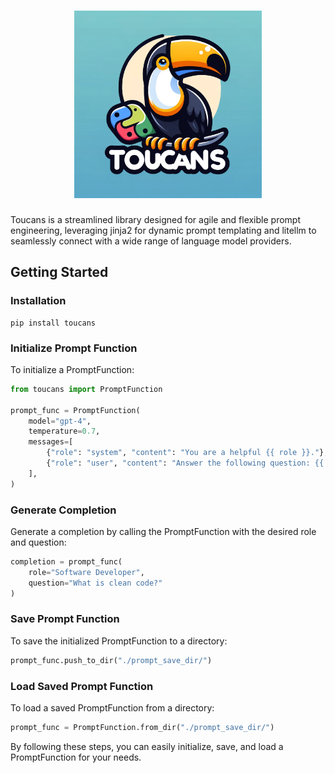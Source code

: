 
<h1 align="center">
<img src="static/img/logo.png" width="300">
</h1>

Toucans is a streamlined library designed for agile and flexible prompt engineering, leveraging jinja2 for dynamic prompt templating and litellm to seamlessly connect with a wide range of language model providers.

## Getting Started
### Installation
````
pip install toucans
````

### Initialize Prompt Function
To initialize a PromptFunction:

````python
from toucans import PromptFunction

prompt_func = PromptFunction(
    model="gpt-4",
    temperature=0.7,
    messages=[
        {"role": "system", "content": "You are a helpful {{ role }}."},
        {"role": "user", "content": "Answer the following question: {{ question }}"},
    ],
)
````

### Generate Completion
Generate a completion by calling the PromptFunction with the desired role and question:

````python
completion = prompt_func(
    role="Software Developer", 
    question="What is clean code?"
)
````

### Save Prompt Function
To save the initialized PromptFunction to a directory:

````python
prompt_func.push_to_dir("./prompt_save_dir/")
````

### Load Saved Prompt Function
To load a saved PromptFunction from a directory:

````python
prompt_func = PromptFunction.from_dir("./prompt_save_dir/")
````

By following these steps, you can easily initialize, save, and load a PromptFunction for your needs.